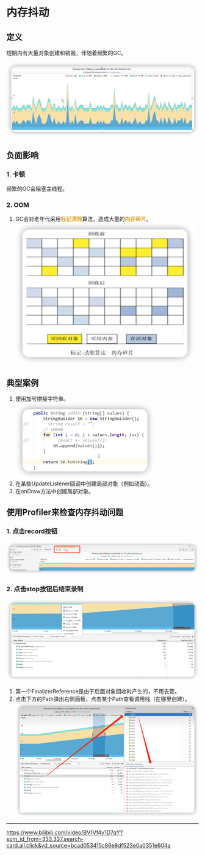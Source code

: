 # 内存抖动

## 定义

短期内有大量对象创建和销毁，伴随着频繁的GC。

![](img/4930b77e.png)

## 负面影响

### 1. 卡顿

频繁的GC会阻塞主线程。

### 2. OOM

1. GC会对老年代采用<font color=#dea32c>**标记清除**</font>算法，造成大量的<font color=#dea32c>**内存碎片**</font>。
![](img/ae938722.png)
   

## 典型案例
1. 使用加号拼接字符串。  
![](img/36ae9577.png)
2. 在某些UpdateListener回调中创建局部对象（例如动画）。
3. 在onDraw方法中创建局部对象。

## 使用Profiler来检查内存抖动问题

### 1. 点击record按钮

![](img/e05ae583.png)

### 2. 点击stop按钮后结束录制

![](img/f4a91701.png)

1. 第一个FinalizerReference是由于后面对象回收时产生的，不用去管。
2. 点击下方的Path弹出右侧面板，点击某个Path查看调用栈（在哪里创建）。
![](img/d946c21e.png)
   


***

https://www.bilibili.com/video/BV1Vf4y1D7qY?spm_id_from=333.337.search-card.all.click&vd_source=bcad053415c86e8df523e0a0351e604a